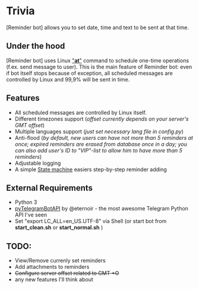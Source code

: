 
# Trivia
[Reminder bot] allows you to set date, time and text to be sent at that time. 

## Under the hood
[Reminder bot] uses Linux ["__at__"](http://linux.die.net/man/1/at) command to schedule one-time operations (f.ex. send message to user). This is the main feature of Reminder bot: even if bot itself stops because of exception, all scheduled messages are controlled by Linux and 99,9% will be sent in time.  

## Features
* All scheduled messages are controlled by Linux itself.
* Different timezones support (_offset currently depends on your server's GMT offset_)
* Multiple languages support (_just set necessary lang file in config.py_)
* Anti-flood (_by default, new users can have not more than 5 reminders at once; expired reminders are erased from database once in a day; you can also add user's ID to "VIP"-list to allow him to have more than 5 reminders_)
* Adjustable logging
* A simple [State machine](https://en.wikipedia.org/wiki/Finite-state_machine) easiers step-by-step reminder adding

## External Requirements
- Python 3  
- [pyTelegramBotAPI](https://github.com/eternnoir/pyTelegramBotAPI/) by @eternoir - the most awesome Telegram Python API I've seen
- Set "export LC_ALL=en_US.UTF-8" via Shell (or start bot from __start_clean.sh__ or __start_normal.sh__ )

## TODO:
- View/Remove currenly set reminders
- Add attachments to reminders
- ~~Configure server offset related to GMT +O~~
- any new features I'll think about

